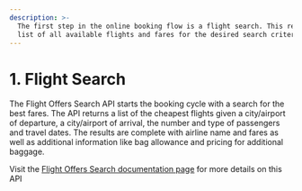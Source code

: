 ```yaml
---
description: >-
  The first step in the online booking flow is a flight search. This returns a
  list of all available flights and fares for the desired search criteria.
---
```


# 1. Flight Search

The Flight Offers Search API starts the booking cycle with a search for the best fares. The API returns a list of the cheapest flights given a city/airport of departure, a city/airport of arrival, the number and type of passengers and travel dates. The results are complete with airline name and fares as well as additional information like bag allowance and pricing for additional baggage. 

Visit the [Flight Offers Search documentation page](https://developers.amadeus.com/self-service/category/air/api-doc/flight-offers-search) for more details on this API

